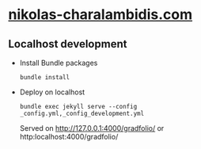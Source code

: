 # [nikolas-charalambidis.com](https://nikolas-charalambidis.com/)

## Localhost development

- Install Bundle packages
  ```shell
  bundle install
  ```
- Deploy on localhost
  ```shell
  bundle exec jekyll serve --config _config.yml,_config_development.yml
  ```
  Served on  http://127.0.0.1:4000/gradfolio/ or http:localhost:4000/gradfolio/